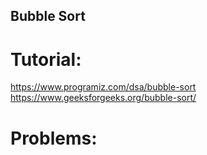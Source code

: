 ## Bubble Sort


# Tutorial:

<a> https://www.programiz.com/dsa/bubble-sort </a>
https://www.geeksforgeeks.org/bubble-sort/


# Problems: 

